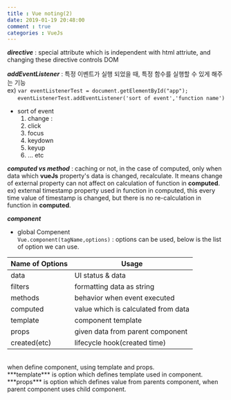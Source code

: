 ```yaml
---
title : Vue noting(2)
date: 2019-01-19 20:48:00
comment : true
categories : VueJs 
---
```


***directive*** : special attribute which is independent with html attriute, and changing these directive controls DOM

***addEventListener*** : 특정 이벤트가 실행 되었을 때, 특정 함수를 실행할 수 있게 해주는 기능 <br>
ex) `var eventListenerTest = document.getElementById("app");` <br>
   &nbsp;&nbsp;&nbsp;&nbsp;&nbsp; `eventListenerTest.addEventListener('sort of event','function name')`

- sort of event<br>
    1. change : 
    2. click
    3. focus
    4. keydown
    5. keyup
    6. ... etc

***computed vs method*** :
caching or not, in the case of computed, only when data which **vueJs** property's data is changed, recalculate. It means change of external property can not affect on calculation of function in **computed**.<br>
ex) external timestamp property used in function in computed, this every time value of timestamp is changed, but there is no re-calculation in function in **computed**.

***component***<br>
- global Compenent<br>
`Vue.component(tagName,options)` : options can be used, below is the list of option we can use.

   
| Name of Options |                  Usage                |
|-----------------|---------------------------------------|
| data            |  UI status & data                     |
| filters         |  formatting data as string            |
| methods         |  behavior when event executed         |
| computed        |  value which is calculated from data  |
| template        |  component template                   |
| props           |  given data from parent component     |
| created(etc)    |  lifecycle hook(created time)         |
   
<br>
when define component, using template and props.<br>
***template*** is option which defines template used in component.<br>
***props*** is option which defines value from parents component, when parent component uses child component.
